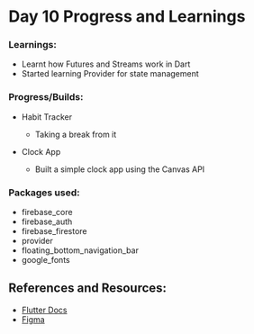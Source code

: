 # Day 10 Progress and Learnings

### Learnings:
- Learnt how Futures and Streams work in Dart
- Started learning Provider for state management

### Progress/Builds:
- Habit Tracker
  - Taking a break from it

- Clock App
  - Built a simple clock app using the Canvas API

### Packages used:
- firebase_core
- firebase_auth
- firebase_firestore
- provider
- floating_bottom_navigation_bar
- google_fonts

## References and Resources:
- [Flutter Docs](https://docs.flutter.dev/)
- [Figma](https://www.figma.com)


